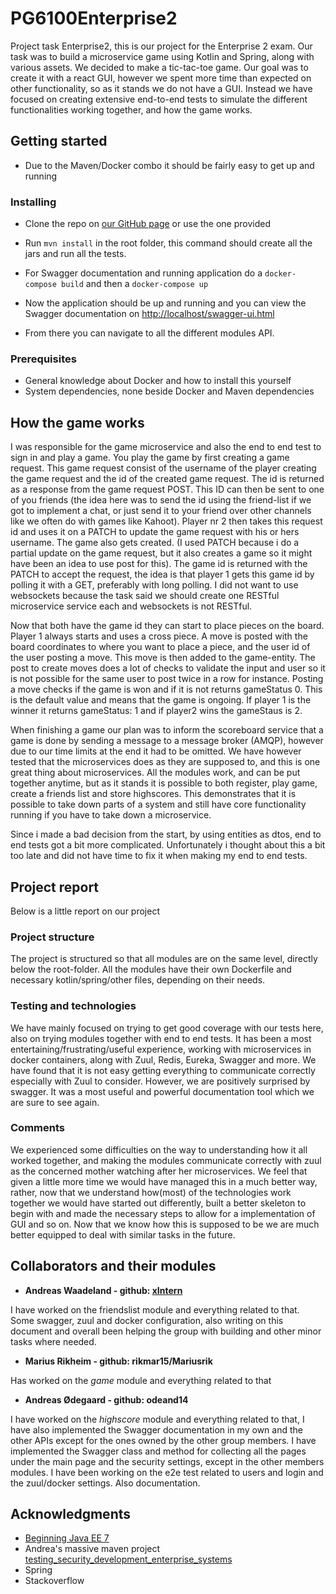 # PG6100Enterprise2
Project task Enterprise2, this is our project for the Enterprise 2 exam.
Our task was to build a microservice game using Kotlin and Spring, along with various assets. We decided to make a tic-tac-toe game.
Our goal was to create it with a react GUI, however we spent more time than expected on other functionality, so as it stands we do not have a GUI.
Instead we have focused on creating extensive end-to-end tests to simulate the different functionalities working together, and how the game works.

## Getting started
* Due to the Maven/Docker combo it should be fairly easy to get up and running

### Installing
* Clone the repo on [our GitHub page](https://github.com/odeand14/PG6100Enterprise2 "Our GitHub") or use the one provided
* Run ```mvn install``` in the root folder, this command should create all the jars and run all the tests.

* For Swagger documentation and running application do a ```docker-compose build``` and then a ```docker-compose up```
* Now the application should be up and running and you can view the Swagger documentation on [http://localhost/swagger-ui.html](http://localhost/swagger-ui.html)
* From there you can navigate to all the different modules API.

### Prerequisites
* General knowledge about Docker and how to install this yourself
* System dependencies, none beside Docker and Maven dependencies


## How the game works

I was responsible for the game microservice and also the end to end test to sign in and play a game.
You play the game by first creating a game request. This game request consist of the username of the player creating the game request and the id of the created game request. The id is returned as a response from the game request POST. This ID can then be sent to one of you friends (the idea here was to send the id using the friend-list if we got to implement a chat, or just send it to your friend over other channels like we often do with games like Kahoot).
Player nr 2 then takes this request id and uses it on a PATCH to update the game request with his or hers username. The game also gets created. (I used PATCH because i do a partial update on the game request, but it also creates a game so it might have been an idea to use post for this). The game id is returned with the PATCH to accept the request, the idea is that player 1 gets this game id by polling it with a GET, preferably with long polling. I did not want to use websockets because the task said we should create one RESTful microservice service each and websockets is not RESTful. 

Now that both have the game id they can start to place pieces on the board. Player 1 always starts and uses a cross piece. A move is posted with the board coordinates to where you want to place a piece, and the user id of the user posting a move. This move is then added to the game-entity. The post to create moves does a lot of checks to validate the input and user so it is not possible for the same user to post twice in a row for instance. 
Posting a move checks if the game is won and if it is not returns gameStatus 0. This is the default value and means that the game is ongoing. If player 1 is the winner it returns gameStatus: 1 and if player2 wins the gameStaus is 2. 


When finishing a game our plan was to inform the scoreboard service that a game is done by sending a message to a message broker (AMQP), however due to our time limits at the end it had to be omitted. We have however tested that the microservices does as they are supposed to, and this is one great thing about microservices. All the modules work, and can be put together anytime, but as it stands it is possible to both register, play game, create a friends list and store highscores. This demonstrates that it is possible to take down parts of a system and still have core functionality running if you have to take down a microservice. 


Since i made a bad decision from the start, by using entities as dtos, end to end tests got a bit more complicated. Unfortunately i thought about this a bit too late and did not have time to fix it when making my end to end tests.


## Project report
Below is a little report on our project
### Project structure
The project is structured so that all modules are on the same level, directly below the root-folder. All the modules have their own Dockerfile and necessary kotlin/spring/other files, depending on their needs.
### Testing and technologies
We have mainly focused on trying to get good coverage with our tests here, also on trying modules together with end to end tests. It has been a most entertaining/frustrating/useful experience, working with microservices in docker containers, along with Zuul, Redis, Eureka, Swagger and more. We have found that it is not easy getting everything to communicate correctly especially with Zuul to consider. However, we are positively surprised by swagger. It was a most useful and powerful documentation tool which we are sure to see again.
### Comments
We experienced some difficulties on the way to understanding how it all worked together, and making the modules communicate correctly with zuul as the concerned mother watching after her microservices. We feel that given a little more time we would have managed this in a much better way, rather, now that we understand how(most) of the technologies work together we would have started out differently, built a better skeleton to begin with and made the necessary steps to allow for a implementation of GUI and so on. Now that we know how this is supposed to be we are much better equipped to deal with similar tasks in the future.

## Collaborators and their modules
* **Andreas Waadeland - github: [xIntern](https://github.com/xIntern)**

I have worked on the friendslist module and everything related to that. Some swagger, zuul and docker configuration,
also writing on this document and overall been helping the group with building and other minor tasks where needed.

* **Marius Rikheim - github: rikmar15/Mariusrik**

Has worked on the *game* module and everything related to that

* **Andreas Ødegaard - github: odeand14**

I have worked on the *highscore* module and everything related to that, I have also implemented the Swagger documentation in my own and the other APIs except for the ones owned by the other group members. I have implemented the Swagger class and method for collecting all the pages under the main page and the security settings, except in the other members modules. I have been working on the e2e test related to users and login and the zuul/docker settings. Also documentation.

## Acknowledgments
* [Beginning Java EE 7](https://www.amazon.com/Beginning-Java-EE-Expert-Voice/dp/143024626X)
* Andrea's massive maven project [testing_security_development_enterprise_systems](https://github.com/arcuri82/testing_security_development_enterprise_systems)
* Spring
* Stackoverflow